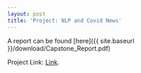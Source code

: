 ```yaml
---
layout: post
title: 'Project: NLP and Covid News' 
---
```


A report can be found [here]({{ site.baseurl }}/download/Capstone_Report.pdf)

Project Link: [Link](https://github.com/ylhuang43/BrainStation-Capstone-NLP-Project).